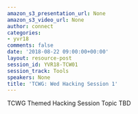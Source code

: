 ```yaml
---
amazon_s3_presentation_url: None
amazon_s3_video_url: None
author: connect
categories:
- yvr18
comments: false
date: '2018-08-22 09:00:00+00:00'
layout: resource-post
session_id: YVR18-TCW01
session_track: Tools
speakers: None
title: 'TCWG: Wed Hacking Session 1'
---
```


TCWG Themed Hacking Session Topic TBD